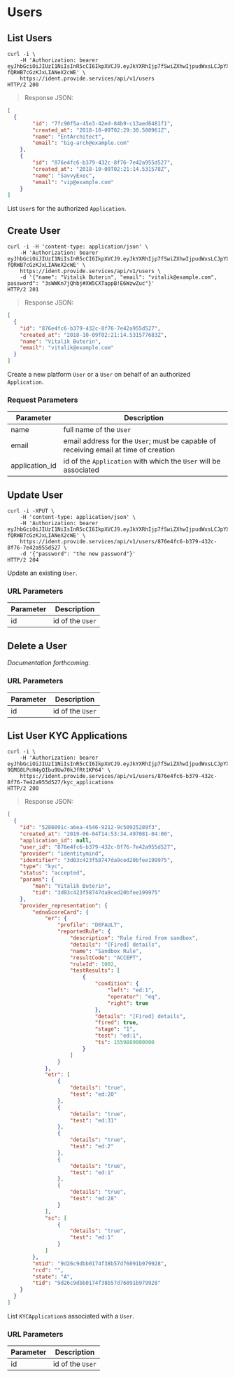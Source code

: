 # Users

## List Users

```shell
curl -i \
    -H 'Authorization: bearer eyJhbGciOiJIUzI1NiIsInR5cCI6IkpXVCJ9.eyJkYXRhIjp7fSwiZXhwIjpudWxsLCJpYXQiOjE1NTk4Nzg1NzQsImp0aSI6IjYzYTJkY2QzLWI5OTgtNDZjNC1hNzFkLTQ5MjU4YTBhYmEyMyIsInN1YiI6ImFwcGxpY2F0aW9uOmNiMjAzN2Y3LTc5ZmMtNDBmNC05NzIwLWFkYTYzNmRhNDE4MyJ9.0LsVj7oTF0KjwbcUhg9a-fQRWB7cGzKJxLIANeX2cWE' \
    https://ident.provide.services/api/v1/users
HTTP/2 200
```

> Response JSON:

```json
[
  {
        "id": "7fc90f5a-45e3-42ed-84b9-c13aed6481f1",
        "created_at": "2018-10-09T02:29:30.580961Z",
        "name": "EntArchitect",
        "email": "big-arch@example.com"
    },
    {
        "id": "876e4fc6-b379-432c-8f76-7e42a955d527",
        "created_at": "2018-10-09T02:21:14.531578Z",
        "name": "SavvyExec",
        "email": "vip@example.com"
    }
]
```

List `User`s for the authorized `Application`.


## Create User

```shell
curl -i -H 'content-type: application/json' \
    -H 'Authorization: bearer eyJhbGciOiJIUzI1NiIsInR5cCI6IkpXVCJ9.eyJkYXRhIjp7fSwiZXhwIjpudWxsLCJpYXQiOjE1NTk4Nzg1NzQsImp0aSI6IjYzYTJkY2QzLWI5OTgtNDZjNC1hNzFkLTQ5MjU4YTBhYmEyMyIsInN1YiI6ImFwcGxpY2F0aW9uOmNiMjAzN2Y3LTc5ZmMtNDBmNC05NzIwLWFkYTYzNmRhNDE4MyJ9.0LsVj7oTF0KjwbcUhg9a-fQRWB7cGzKJxLIANeX2cWE' \
    https://ident.provide.services/api/v1/users \
    -d '{"name": "Vitalik Buterin", "email": "vitalik@example.com", password": "3sWWKn7jQhbj#XW5CXTappB!E6WzwZuc"}'
HTTP/2 201
```
> Response JSON:

```json
[
  {
    "id": "876e4fc6-b379-432c-8f76-7e42a955d527",
    "created_at": "2018-10-09T02:21:14.531577683Z",
    "name": "Vitalik Buterin",
    "email": "vitalik@example.com"
  }
]
```

Create a new platform `User` or a `User` on behalf of an authorized `Application`.

### Request Parameters

Parameter | Description
--------- | -----------
name | full name of the `User`
email | email address for the `User`; must be capable of receiving email at time of creation
application_id | id of the `Application` with which the `User` will be associated


## Update User

```shell
curl -i -XPUT \
    -H 'content-type: application/json' \
    -H 'Authorization: bearer eyJhbGciOiJIUzI1NiIsInR5cCI6IkpXVCJ9.eyJkYXRhIjp7fSwiZXhwIjpudWxsLCJpYXQiOjE1NTk4Nzg1NzQsImp0aSI6IjYzYTJkY2QzLWI5OTgtNDZjNC1hNzFkLTQ5MjU4YTBhYmEyMyIsInN1YiI6ImFwcGxpY2F0aW9uOmNiMjAzN2Y3LTc5ZmMtNDBmNC05NzIwLWFkYTYzNmRhNDE4MyJ9.0LsVj7oTF0KjwbcUhg9a-fQRWB7cGzKJxLIANeX2cWE' \
    https://ident.provide.services/api/v1/users/876e4fc6-b379-432c-8f76-7e42a955d527 \
    -d '{"password": "the new password"}'
HTTP/2 204
```

Update an existing `User`.

### URL Parameters

Parameter | Description
--------- | -----------
id | id of the `User`


## Delete a User

<i>Documentation forthcoming.</i>

### URL Parameters

Parameter | Description
--------- | -----------
id | id of the `User`


## List User KYC Applications

```shell
curl -i \
    -H 'Authorization: bearer eyJhbGciOiJIUzI1NiIsInR5cCI6IkpXVCJ9.eyJkYXRhIjp7fSwiZXhwIjpudWxsLCJpYXQiOjE1NTk4Nzg1NzQsImp0aSI6IjYzYTJkY2QzLWI5OTgtNDZjNC1hNzFkLTQ5MjU4YTBhYmEyMyIsInN1YiI6ImFwcGxpY2F0aW9uOmNiMjAzN2Y3LTc5ZmMtNDBmNC05NzIwLWFkYTYzNmRhNDE4MyJ9.NQLm__LbMWor-9GMG0LPcH4yQIbu9Uw70kJfRt1KP64' \
    https://ident.provide.services/api/v1/users/876e4fc6-b379-432c-8f76-7e42a955d527/kyc_applications
HTTP/2 200
```

> Response JSON:

```json
[
  {
    "id": "5286091c-a6ea-4546-9212-9c50925289f3",
    "created_at": "2019-06-04T14:53:34.497081-04:00",
    "application_id": null,
    "user_id": "876e4fc6-b379-432c-8f76-7e42a955d527",
    "provider": "identitymind",
    "identifier": "3d03c423f58747da9ced20bfee199975",
    "type": "kyc",
    "status": "accepted",
    "params": {
        "man": "Vitalik Buterin",
        "tid": "3d03c423f58747da9ced20bfee199975"
    },
    "provider_representation": {
        "ednaScoreCard": {
            "er": {
                "profile": "DEFAULT",
                "reportedRule": {
                    "description": "Rule fired from sandbox",
                    "details": "[Fired] details",
                    "name": "Sandbox Rule",
                    "resultCode": "ACCEPT",
                    "ruleId": 1002,
                    "testResults": [
                        {
                            "condition": {
                                "left": "ed:1",
                                "operator": "eq",
                                "right": true
                            },
                            "details": "[Fired] details",
                            "fired": true,
                            "stage": "1",
                            "test": "ed:1",
                            "ts": 1559889000000
                        }
                    ]
                }
            },
            "etr": [
                {
                    "details": "true",
                    "test": "ed:20"
                },
                {
                    "details": "true",
                    "test": "ed:31"
                },
                {
                    "details": "true",
                    "test": "ed:2"
                },
                {
                    "details": "true",
                    "test": "ed:1"
                },
                {
                    "details": "true",
                    "test": "ed:28"
                }
            ],
            "sc": [
                {
                    "details": "true",
                    "test": "ed:1"
                }
            ]
        },
        "mtid": "9d26c9dbb0174f38b57d76091b979928",
        "rcd": "",
        "state": "A",
        "tid": "9d26c9dbb0174f38b57d76091b979928"
    }
  }
]
```

List `KYCApplication`s associated with a `User`.

### URL Parameters

Parameter | Description
--------- | -----------
id | id of the `User`
